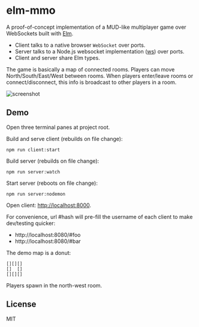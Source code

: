 # elm-mmo

A proof-of-concept implementation of a MUD-like multiplayer
game over WebSockets built with [Elm][elm].

-   Client talks to a native browser `WebSocket` over ports.
-   Server talks to a Node.js websocket implementation ([ws][ws]) over ports.
-   Client and server share Elm types.

The game is basically a map of connected rooms. Players can move
North/South/East/West between rooms. When players enter/leave rooms or
connect/disconnect, this info is broadcast to other players in a room.

![screenshot](/screenshot.png)

[elm]: https://elm-lang.org/
[ws]: https://www.npmjs.com/package/ws

## Demo

Open three terminal panes at project root.

Build and serve client (rebuilds on file change):

    npm run client:start

Build server (rebuilds on file change):

    npm run server:watch

Start server (reboots on file change):

    npm run server:nodemon

Open client: <http://localhost:8000>.

For convenience, url #hash will pre-fill the username of each client
to make dev/testing quicker:

-   http://localhost:8080/#foo
-   http://localhost:8080/#bar

The demo map is a donut:

    [][][]
    []  []
    [][][]

Players spawn in the north-west room.

## License

MIT

